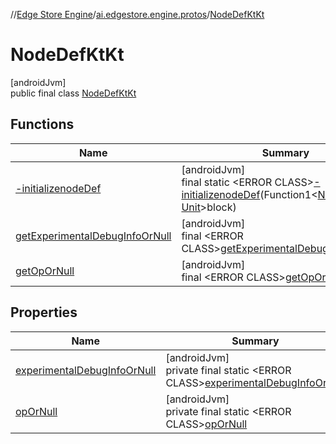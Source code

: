 //[Edge Store Engine](../../../index.md)/[ai.edgestore.engine.protos](../index.md)/[NodeDefKtKt](index.md)

# NodeDefKtKt

[androidJvm]\
public final class [NodeDefKtKt](index.md)

## Functions

| Name | Summary |
|---|---|
| [-initializenodeDef](-initializenode-def.md) | [androidJvm]<br>final static &lt;ERROR CLASS&gt;[-initializenodeDef](-initializenode-def.md)(Function1&lt;[NodeDefKt.Dsl](../-node-def-kt/-dsl/index.md), [Unit](https://kotlinlang.org/api/latest/jvm/stdlib/kotlin/-unit/index.html)&gt;block) |
| [getExperimentalDebugInfoOrNull](get-experimental-debug-info-or-null.md) | [androidJvm]<br>final &lt;ERROR CLASS&gt;[getExperimentalDebugInfoOrNull](get-experimental-debug-info-or-null.md)() |
| [getOpOrNull](get-op-or-null.md) | [androidJvm]<br>final &lt;ERROR CLASS&gt;[getOpOrNull](get-op-or-null.md)() |

## Properties

| Name | Summary |
|---|---|
| [experimentalDebugInfoOrNull](index.md#1060191479%2FProperties%2F-89531115) | [androidJvm]<br>private final static &lt;ERROR CLASS&gt;[experimentalDebugInfoOrNull](index.md#1060191479%2FProperties%2F-89531115) |
| [opOrNull](index.md#1783054701%2FProperties%2F-89531115) | [androidJvm]<br>private final static &lt;ERROR CLASS&gt;[opOrNull](index.md#1783054701%2FProperties%2F-89531115) |
